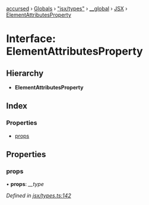 [accursed](../README.md) › [Globals](../globals.md) › ["jsx/types"](../modules/_jsx_types_.md) › [__global](../modules/_jsx_types_.__global.md) › [JSX](../modules/_jsx_types_.__global.jsx.md) › [ElementAttributesProperty](_jsx_types_.__global.jsx.elementattributesproperty.md)

# Interface: ElementAttributesProperty

## Hierarchy

* **ElementAttributesProperty**

## Index

### Properties

* [props](_jsx_types_.__global.jsx.elementattributesproperty.md#props)

## Properties

###  props

• **props**: *__type*

*Defined in [jsx/types.ts:142](https://github.com/cancerberoSgx/accursed/blob/5b2518e/src/jsx/types.ts#L142)*
